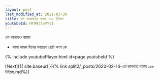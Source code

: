```yaml
---
layout: post
last_modified_at: 2021-03-30
title: ওম বাআমানায় নামায ১০৮ টাইমস
youtubeId: HY99tteVYsI
---
```

 
 
 ওম কালাভও নামায  
 
 -  কালা নামক দিনের সবচেয়ে ছোট অংশ কে 
 
  
 
  
 
 
 
 
 
 


{% include youtubePlayer.html id=page.youtubeId %}
 
[Next]({{ site.baseurl }}{% link  split2/_posts/2020-02-14-ওম ভাগবতে নামায ১০৮ টাইমস.md%})
 
